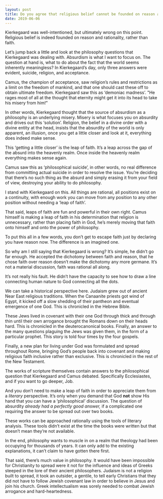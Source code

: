 ```yaml
---
layout: post
title: Do you agree that religious belief cannot be founded on reason and rationality, and requires a &#39;leap of faith&#39; as Kierkegaard described?
date: 2019-06-06
---
```


<p>Kierkegaard was well-intentioned, but ultimately wrong on this point. Religious belief is indeed founded on reason and rationality, rather than faith.</p><p>Let’s jump back a little and look at the philosophy questions that Kierkegaard was dealing with. Absurdism is what I want to focus on. The question at hand is, what to do about the fact that the world seems inherently meaningless? In Kierkegaard’s day, only three answers were evident, suicide, religion, and acceptance.</p><p>Camus, the champion of acceptance, saw religion’s rules and restrictions as a limit on the freedom of mankind, and that one should cast these off to obtain ultimate freedom. Kierkegaard saw this as ‘demoniac madness’. "He rages most of all at the thought that eternity might get it into its head to take his misery from him!"</p><p>In other words, Kierkegaard thought that the source of absurdism as a philosophy is an underlying misery. Misery is what focuses you on absurdity and drives out this ‘solution’. Religion, the belief in a divine order with a divine entity at the head, insists that the absurdity of the world is only apparent, an illusion, once you get a little closer and look at it, everything does indeed make sense.</p><p>This ‘getting a little closer’ is the leap of faith. It’s a leap across the gap of the absurd into the heavenly realm. Once inside the heavenly realm everything makes sense again.</p><p>Camus saw this as ‘philosophical suicide’, in other words, no real difference from committing actual suicide in order to resolve the issue. You’re deciding that there’s no such thing as the absurd and simply erasing it from your field of view, destroying your ability to do philosophy.</p><p>I stand with Kierkegaard on this. All things are rational, all positions exist on a continuity, with enough work you can move from any position to any other position without needing a ‘leap of faith’.</p><p>That said, leaps of faith are fun and powerful in their own right. Camus himself is making a leap of faith in his determination that religion is unnecessary, rather than placing faith in God, he’s merely moving that faith onto himself and onto the power of philosophy.</p><p>To put this all in a few words, you don’t get to escape faith just by declaring you have reason now. The difference is an imagined one.</p><p>So why am I still saying that Kierkegaard is wrong? It’s simple, he didn’t go far enough. He accepted the dichotomy between faith and reason, that he chose faith over reason doesn’t make the dichotomy any more germane. It’s not a material discussion, faith was rational all along.</p><p>It’s not really his fault. He didn’t have the capacity to see how to draw a line connecting human nature to God connecting all the dots.</p><p>We can take a historical perspective here. Judaism grew out of ancient Near East religious traditions. When the Canaanite priests got wind of Egypt, it kicked off a slow shedding of their pantheon and eventual emergence of one God. This is chronicled in the Hebrew Bible.</p><p>These Jews lived in covenant with their one God through thick and through thin until their own arrogance brought the Romans down on their heads hard. This is chronicled in the deuterocanonical books. Finally, an answer to the many questions plaguing the Jews was given them, in the form of a particular prophet. This story is told four times by the four gospels.</p><p>Finally, a new plan for living under God was formulated and spread throughout Rome, bringing God’s people back into covenant and making religious faith inclusive rather than exclusive. This is chronicled in the rest of the New Testament.</p><p>The works of scripture themselves contain answers to the philosophical question that Kierkegaard and Camus debated. Specifically Ecclesiastes, and if you want to go deeper, Job.</p><p>And you don’t need to make a leap of faith in order to appreciate them from a <i>literary</i> perspective. It’s only when you demand that God <b>not</b> show His hand that you can have a ‘philosophical’ discussion. The question of absurdity <i>already had a perfectly good answer,</i> if a complicated one requiring the answer to be spread out over two books.</p><p>These works can be approached rationally using the tools of literary analysis. These tools didn’t exist at the time the books were written but that doesn’t mean they’re not available.</p><p>In the end, philosophy wants to muscle in on a realm that theology had been occupying for thousands of years. It can only add to the existing explanations, it can’t claim to have gotten there first.</p><p>That said, there’s much value in philosophy. It would have been impossible for Christianity to spread were it not for the influence and ideas of Greeks steeped in the lore of their ancient philosophers. Judaism is not a religion built to spread, it took an outsider, a gentile, to tell early Christians that they did not have to follow Jewish covenant law in order to believe in Jesus and join his church. Greek intellectualism was sorely needed to combat Jewish arrogance and hard-heartedness.</p>
